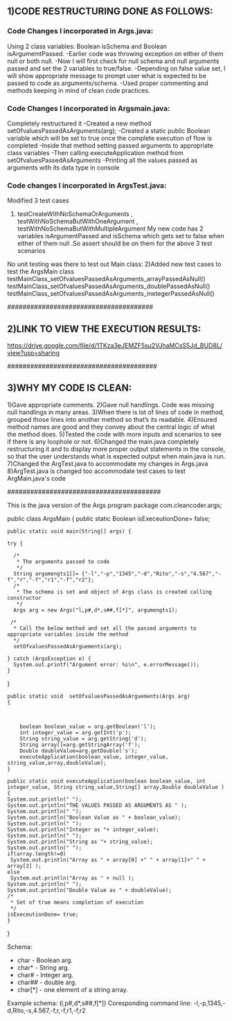
## 1)CODE RESTRUCTURING DONE AS FOLLOWS:

### Code Changes I incorporated in Args.java:

Using 2 class variables: Boolean isSchema and Boolean isArgumemtPassed.
 -Earlier code was throwing exception on either of them null or both null. 
 -Now I will first check for null schema and null arguments passed and set the 2 variables to true/false.
-Depending on false value set, I will show appropriate message to prompt user what is expected to be passed to code as arguments/schema.
-Used proper commenting and methods keeping in mind of clean code practices.

### Code Changes I incorporated in Argsmain.java:

Completely restructured it
-Created a new method setOfvaluesPassedAsArguments(arg);
-Created a static public Boolean variable which will be set to true once the complete execution of flow is completed 
-Inside that method setting passed arguments to appropriate class variables
-Then calling executeApplication method from setOfvaluesPassedAsArguments
-Printing all the values passed as arguments with its data type in console

### Code changes I incorporated in ArgsTest.java:

Modified 3 test cases 
1) testCreateWithNoSchemaOrArguments , testWithNoSchemaButWithOneArgument
 , testWithNoSchemaButWithMultipleArgument
My new code has 2 variables isArgumentPassed and isSchema which gets set to false when either of them null .So assert should be on them for the above 3 test scenarios

No unit testing was there to test out Main class:
2)Added new test cases to test the ArgsMain class
  testMainClass_setOfvaluesPassedAsArguments_arrayPassedAsNull()
  testMainClass_setOfvaluesPassedAsArguments_doublePassedAsNull()
  testMainClass_setOfvaluesPassedAsArguments_inetegerPassedAsNull()

######################################

## 2)LINK TO VIEW THE EXECUTION RESULTS:
https://drive.google.com/file/d/1TKza3eJEMZF5su2VJhaMCsS5Jd_BUD8L/view?usp=sharing

#######################################

## 3)WHY MY CODE IS CLEAN:

1)Gave appropriate comments.
2)Gave null handlings.
   Code was missing null handlings in many areas.
3)When there is lot of lines of code in method, grouped those lines into another method so that’s its readable.
4)Ensured method names are good and they convey about the central logic of what the method does.
5)Tested the code with more inputs and scenarios to see if there is any loophole or not.
6)Changed the main.java completely restructuring it and to display more proper output statements in the console, so that the user understands what is expected output when main.java is run.
7)Changed the ArgTest.java to accommodate my changes in Args.java
8)ArgTest.java is changed too accommodate test cases to test ArgMain.java's code

########################################


This is the java version of the Args program 
package com.cleancoder.args;

public class ArgsMain {
	public static Boolean isExeceutionDone= false;
    
	public static void main(String[] args) {
    
    try {
      
      /*
       * The arguments passed to code
       */
      String argumengts1[]= {"-l","-p","1345","-d","Rito","-s","4.567","-f","r","-f","r1","-f","r2"};
      /*
       * The schema is set and object of Args class is created calling constructor
       */
      Args arg = new Args("l,p#,d*,s##,f[*]", argumengts1);
      
     /*
      * Call the below method and set all the passed arguments to appropriate variables inside the method
      */
      setOfvaluesPassedAsArguements(arg);
      
    } catch (ArgsException e) {
      System.out.printf("Argument error: %s\n", e.errorMessage());
    }
  }
    
    public static void  setOfvaluesPassedAsArguements(Args arg)
    {
    	
    	
    	
    	boolean boolean_value = arg.getBoolean('l');
        int integer_value = arg.getInt('p');
        String string_value = arg.getString('d');
        String array[]=arg.getStringArray('f');
        Double doubleValue=arg.getDouble('s');
        executeApplication(boolean_value, integer_value, string_value,array,doubleValue);
    }
  
    public static void executeApplication(boolean boolean_value, int integer_value, String string_value,String[] array,Double doubleValue ) {
	System.out.println(" ");
	System.out.println("THE VALUES PASSED AS ARGUMENTS AS " );
    System.out.println(" ");
    System.out.println("Boolean Value as " + boolean_value);
    System.out.println(" ");
    System.out.println("Integer as "+ integer_value);
    System.out.println(" ");
    System.out.println("String as "+ string_value);
    System.out.println(" ");
    if(array.length!=0)
     System.out.println("Array as " + array[0] +" " + array[1]+" " + array[2] );
    else
     System.out.println("Array as " + null );	
    System.out.println(" ");
    System.out.println("Double Value as " + doubleValue);
    /*
     * Set of true means completion of execution
     */
    isExeceutionDone= true;
    }
   
}

Schema:
 - char    - Boolean arg.
 - char*   - String arg.
 - char#   - Integer arg.
 - char##  - double arg.
 - char[*] - one element of a string array.

Example schema: (l,p#,d*,s##,f[*])
Coresponding command line: -l,-p,1345,-d,Rito,-s,4.567,-f,r,-f,r1,-f,r2

